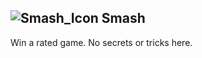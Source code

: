 ## ![Smash_Icon](https://raw.githubusercontent.com/1IlIl/wikidata/main/achievement_icons/Smash.png) Smash





Win a rated game. No secrets or tricks here.


